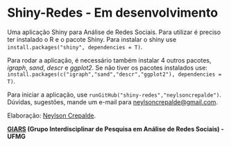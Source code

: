 # Shiny-Redes - Em desenvolvimento
Uma aplicação Shiny para Análise de Redes Sociais. Para utilizar é preciso ter instalado o R e o pacote Shiny.
Para instalar o shiny use `install.packages("shiny", dependencies = T)`.

Para rodar a aplicação, é necessário também instalar 4 outros pacotes, *igraph*, *sand*, *descr* e *ggplot2*. Se não tiver os pacotes instalados use: `install.packages(c("igraph","sand","descr","ggplot2"), dependencies = T)`.

Para iniciar a aplicação, use `runGitHub("shiny-redes","neylsoncrepalde")`. Dúvidas, sugestões, mande um e-mail para neylsoncrepalde@gmail.com.

Elaboração: [Neylson Crepalde](https://www.facebook.com/neylson.crepalde).

**[GIARS](http://www.giars.ufmg.br) (Grupo Interdisciplinar de Pesquisa em Análise de Redes Sociais) - UFMG**
